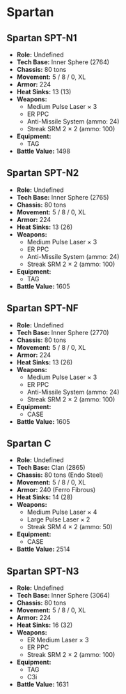 # Spartan
## Spartan SPT-N1
- **Role:** Undefined
- **Tech Base:** Inner Sphere (2764)
- **Chassis:** 80 tons
- **Movement:** 5 / 8 / 0, XL
- **Armor:** 224
- **Heat Sinks:** 13 (13)
- **Weapons:**
  - Medium Pulse Laser × 3
  - ER PPC
  - Anti-Missile System (ammo: 24)
  - Streak SRM 2 × 2 (ammo: 100)
- **Equipment:**
  - TAG
- **Battle Value:** 1498

## Spartan SPT-N2
- **Role:** Undefined
- **Tech Base:** Inner Sphere (2765)
- **Chassis:** 80 tons
- **Movement:** 5 / 8 / 0, XL
- **Armor:** 224
- **Heat Sinks:** 13 (26)
- **Weapons:**
  - Medium Pulse Laser × 3
  - ER PPC
  - Anti-Missile System (ammo: 24)
  - Streak SRM 2 × 2 (ammo: 100)
- **Equipment:**
  - TAG
- **Battle Value:** 1605

## Spartan SPT-NF
- **Role:** Undefined
- **Tech Base:** Inner Sphere (2770)
- **Chassis:** 80 tons
- **Movement:** 5 / 8 / 0, XL
- **Armor:** 224
- **Heat Sinks:** 13 (26)
- **Weapons:**
  - Medium Pulse Laser × 3
  - ER PPC
  - Anti-Missile System (ammo: 24)
  - Streak SRM 2 × 2 (ammo: 100)
- **Equipment:**
  - CASE
- **Battle Value:** 1605

## Spartan C
- **Role:** Undefined
- **Tech Base:** Clan (2865)
- **Chassis:** 80 tons (Endo Steel)
- **Movement:** 5 / 8 / 0, XL
- **Armor:** 240 (Ferro Fibrous)
- **Heat Sinks:** 14 (28)
- **Weapons:**
  - Medium Pulse Laser × 4
  - Large Pulse Laser × 2
  - Streak SRM 4 × 2 (ammo: 50)
- **Equipment:**
  - CASE
- **Battle Value:** 2514

## Spartan SPT-N3
- **Role:** Undefined
- **Tech Base:** Inner Sphere (3064)
- **Chassis:** 80 tons
- **Movement:** 5 / 8 / 0, XL
- **Armor:** 224
- **Heat Sinks:** 16 (32)
- **Weapons:**
  - ER Medium Laser × 3
  - ER PPC
  - Streak SRM 2 × 2 (ammo: 100)
- **Equipment:**
  - TAG
  - C3i
- **Battle Value:** 1631

